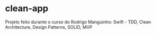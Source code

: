 # clean-app

Projeto feito durante o curso do Rodrigo Manguinho: Swift - TDD, Clean Architecture, Design Patterns, SOLID, MVP
